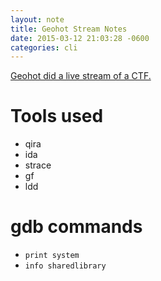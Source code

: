 ```yaml
---
layout: note
title: Geohot Stream Notes
date: 2015-03-12 21:03:28 -0600
categories: cli
---
```


[Geohot did a live stream of a CTF.](https://www.youtube.com/watch?v=td1KEUhlSuk)

# Tools used

- qira
- ida
- strace
- gf
- ldd

# gdb commands

- `print system`
- `info sharedlibrary`
